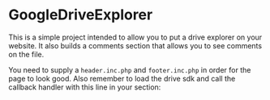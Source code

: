 GoogleDriveExplorer
===================

This is a simple project intended to allow you to put a drive explorer on your website. It also builds a comments section that allows you to see comments on the file.

You need to supply a <code>header.inc.php</code> and <code>footer.inc.php</code> in order for the page to look good. Also remember to load the drive sdk and call the callback handler with this line in your <code><!--<head>--></code> section:

<code><!--<script src="https://apis.google.com/js/client.js?onload=handleClientLoad"></script>--></code>
